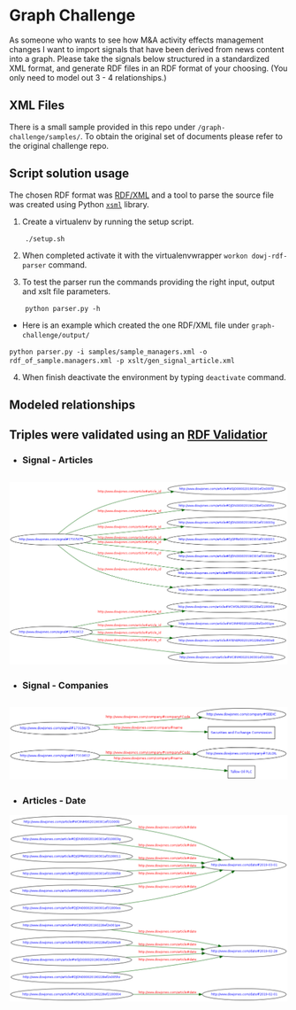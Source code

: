 # Graph Challenge
As someone who wants to see how M&A activity effects management changes I want to import signals that have been derived from news content into a graph. Please take the signals below structured in a standardized XML format, and generate RDF files in an RDF format of your choosing. (You only need to model out 3 - 4 relationships.)

## XML Files
There is a small sample provided in this repo under `/graph-challenge/samples/`.
To obtain the original set of documents please refer to the original challenge repo.

## Script solution usage
The chosen RDF format was [RDF/XML](https://www.iro.umontreal.ca/~lapalme/ForestInsteadOfTheTrees/HTML/ch07s01.html) and a tool to parse the source file was created using Python [`xsml`](https://lxml.de/xpathxslt.html#xslt) library.

1. Create a virtualenv by running the setup script.

```
    ./setup.sh
```

2. When completed activate it with the virtualenvwrapper `workon dowj-rdf-parser` command.


3. To test the parser run the commands providing the right input, output and xslt file parameters.

```
    python parser.py -h
```

- Here is an example which created the one RDF/XML file under `graph-challenge/output/`

```
python parser.py -i samples/sample_managers.xml -o rdf_of_sample.managers.xml -p xslt/gen_signal_article.xml
```

4. When finish deactivate the environment by typing `deactivate` command.

## Modeled relationships
Triples were validated using an [RDF Validatior](https://www.w3.org/RDF/Validator/rdfval)
---
- ### Signal - Articles
![alt text](img/sig-article_3068.png "Signal - Articles Graph")
---
- ### Signal - Companies
![alt text](img/sig-com_8064.png "Signal - Companies Graph")
---
- ### Articles - Date
![alt text](img/article-date_8689.png "Signal - Date Graph")
